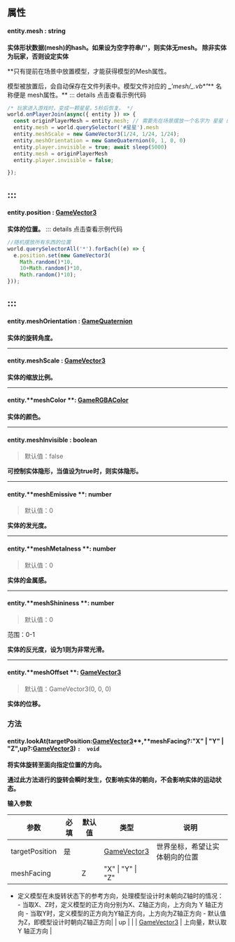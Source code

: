 
## 属性

#### entity.mesh  <font id="Type">: string</font>   
**实体形状数据(mesh)的hash。如果设为空字符串/''，则实体无mesh。 除非实体为玩家，否则设定实体**

**只有提前在场景中放置模型，才能获得模型的Mesh属性。

模型被放置后，会自动保存在文件列表中。模型文件对应的 **_***'mesh/**_**.vb**_**'**_** 名称便是 mesh属性。**
::: details 点击查看示例代码
```javascript
/* 玩家进入游戏时，变成一颗星星。5秒后恢复。 */
world.onPlayerJoin(async({ entity }) => {
  const originPlayerMesh = entity.mesh; // 需要先在场景摆放一个名字为 星星 的模型
  entity.mesh = world.querySelector('#星星').mesh
  entity.meshScale = new GameVector3(1/24, 1/24, 1/24);
  entity.meshOrientation = new GameQuaternion(0, 1, 0, 0)
  entity.player.invisible = true; await sleep(5000)
  entity.mesh = originPlayerMesh
  entity.player.invisible = false;

});
```
:::
---


#### entity.position : [GameVector3](https://www.yuque.com/box3lab/api/sug8utrs043aep5v)
**实体的位置。**
::: details 点击查看示例代码
```javascript
//随机摆放所有东西的位置
world.querySelectorAll('*').forEach((e) => {
  e.position.set(new GameVector3(
    Math.random()*10,
    10+Math.random()*10,
    Math.random()*10);
}));
```
:::
---


#### entity.meshOrientation : [GameQuaternion ](https://www.yuque.com/box3lab/api/fnpgxl0r4wrgl3rg)
**实体的旋转角度。**

---


#### entity.**meshScale** : [GameVector3](https://www.yuque.com/box3lab/api/sug8utrs043aep5v)
**实体的缩放比例。**

---


#### entity.**meshColor **: [GameRGBAColor](https://www.yuque.com/box3lab/api/hlidmzg26mskni2e)
**实体的颜色。**

---


#### entity.meshInvisible <font id="Type">: boolean</font>
> 默认值：false

**可控制实体隐形，当值设为true时，则实体隐形。**

---


#### entity.**meshEmissive **: number 
> 默认值：0

**实体的发光度。**

---


#### entity.**meshMetalness **: number
> 默认值：0

**实体的金属感。**

---


#### entity.**meshShininess **: number
> 默认值：0

范围：0-1

**实体的反光度，设为1则为非常光滑。**

---


#### entity.**meshOffset **: [GameVector3](https://www.yuque.com/box3lab/api/sug8utrs043aep5v)
> 默认值：GameVector3(0, 0, 0)

**实体的位移。**


### **方法**

#### **entity.**lookAt(targetPosition**:**[GameVector3](https://www.yuque.com/box3lab/api/sug8utrs043aep5v)**,**meshFacing?:"X" | "Y" | "Z",up?:[GameVector3](https://www.yuque.com/box3lab/api/sug8utrs043aep5v)) **`:  void`**
**将实体旋转至面向指定位置的方向。**

**通过此方法进行的旋转会瞬时发生，仅影响实体的朝向，不会影响实体的运动状态。**

**输入参数**

| **参数** | **必填** | **默认值** | **类型** | **说明** |
| --- | --- | --- | --- | --- |
| targetPosition | 是 | | [GameVector3](https://www.yuque.com/box3lab/api/sug8utrs043aep5v) | 世界坐标，希望让实体朝向的位置 |
| meshFacing | | Z | "X" &#124; "Y" &#124; "Z" | 

- 定义模型在未旋转状态下的参考方向，处理模型设计时未朝向Z轴时的情况：  - 当取X、Z时，定义模型的正方向分别为X、Z轴正方向，上方向为 Y 轴正方向  - 当取Y时，定义模型的正方向为Y轴正方向，上方向为Z轴正方向  - 默认值为Z，即模型设计时朝向Z轴正方向|
| up | | | [GameVector3](https://www.yuque.com/box3lab/api/sug8utrs043aep5v) | 上向量，默认取 Y 轴正方向 |


